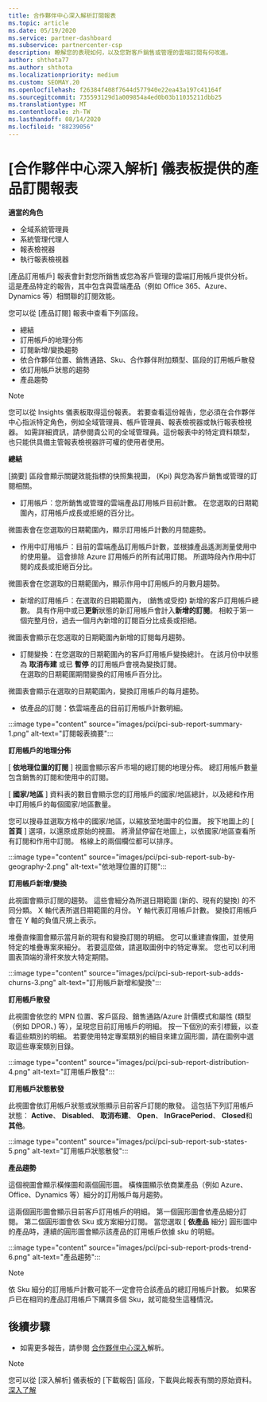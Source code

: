 ```yaml
---
title: 合作夥伴中心深入解析訂閱報表
ms.topic: article
ms.date: 05/19/2020
ms.service: partner-dashboard
ms.subservice: partnercenter-csp
description: 瞭解您的表現如何，以及您對客戶銷售或管理的雲端訂閱有何改進。
author: shthota77
ms.author: shthota
ms.localizationpriority: medium
ms.custom: SEOMAY.20
ms.openlocfilehash: f26384f408f7644d577940e22ea43a197c41164f
ms.sourcegitcommit: 735593129d1a009854a4ed0b03b11035211dbb25
ms.translationtype: MT
ms.contentlocale: zh-TW
ms.lasthandoff: 08/14/2020
ms.locfileid: "88239056"
---
```

# <a name="product-subscriptions-report-available-from-the-partner-center-insights-dashboard"></a>[合作夥伴中心深入解析] 儀表板提供的產品訂閱報表

**適當的角色**
- 全域系統管理員
- 系統管理代理人
- 報表檢視器
- 執行報表檢視器

[產品訂用帳戶] 報表會針對您所銷售或您為客戶管理的雲端訂用帳戶提供分析。 這是產品特定的報告，其中包含與雲端產品（例如 Office 365、Azure、Dynamics 等）相關聯的訂閱效能。

您可以從 [產品訂閱] 報表中查看下列區段。

- 總結
- 訂用帳戶的地理分佈
- 訂閱新增/變換趨勢
- 依合作夥伴位置、銷售通路、Sku、合作夥伴附加類型、區段的訂用帳戶散發
- 依訂用帳戶狀態的趨勢
- 產品趨勢

 > [!NOTE]
 > 您可以從 Insights 儀表板取得這份報表。 若要查看這份報告，您必須在合作夥伴中心指派特定角色，例如全域管理員、帳戶管理員、報表檢視器或執行報表檢視器。 如需詳細資訊，請參閱貴公司的全域管理員。這份報表中的特定資料類型，也只能供具備主管報表檢視器許可權的使用者使用。

**總結**

[摘要] 區段會顯示關鍵效能指標的快照集視圖， (Kpi) 與您為客戶銷售或管理的訂閱相關。  

- 訂用帳戶：您所銷售或管理的雲端產品訂用帳戶目前計數。
在您選取的日期範圍內，訂用帳戶成長或拒絕的百分比。

微圖表會在您選取的日期範圍內，顯示訂用帳戶計數的月間趨勢。

- 作用中訂用帳戶：目前的雲端產品訂用帳戶計數，並根據產品遙測測量使用中的使用量。 這會排除 Azure 訂用帳戶的所有試用訂閱。
所選時段內作用中訂閱的成長或拒絕百分比。

微圖表會在您選取的日期範圍內，顯示作用中訂用帳戶的月數月趨勢。

- 新增的訂用帳戶：在選取的日期範圍內， (銷售或受控) 新增的客戶訂用帳戶總數。 具有作用中或已**更新**狀態的新訂用帳戶會計入**新增的訂閱**。
相較于第一個完整月份，過去一個月內新增的訂閱百分比成長或拒絕。

微圖表會顯示在您選取的日期範圍內新增的訂閱每月趨勢。

- 訂閱變換：在您選取的日期範圍內的客戶訂用帳戶變換總計。 在該月份中狀態為 **取消布建** 或已 **暫停** 的訂用帳戶會視為變換訂閱。  
在選取的日期範圍期間變換的訂用帳戶百分比。

微圖表會顯示在選取的日期範圍內，變換訂用帳戶的每月趨勢。

- 依產品的訂閱：依雲端產品的目前訂用帳戶計數明細。

:::image type="content" source="images/pci/pci-sub-report-summary-1.png" alt-text="訂閱報表摘要":::

**訂用帳戶的地理分佈**

[ **依地理位置的訂閱** ] 視圖會顯示客戶市場的總訂閱的地理分佈。 總訂用帳戶數量包含銷售的訂閱和使用中的訂閱。

[ **國家/地區** ] 資料表的數目會顯示您的訂用帳戶的國家/地區總計，以及總和作用中訂用帳戶的每個國家/地區數量。

您可以搜尋並選取方格中的國家/地區，以縮放至地圖中的位置。 按下地圖上的 [ **首頁** ] 選項，以還原成原始的視圖。 將滑鼠停留在地圖上，以依國家/地區查看所有訂閱和作用中訂閱。 格線上的兩個欄位都可以排序。

:::image type="content" source="images/pci/pci-sub-report-sub-by-geography-2.png" alt-text="依地理位置的訂閱":::

**訂用帳戶新增/變換**

此視圖會顯示訂閱的趨勢。 這些會細分為所選日期範圍 (新的、現有的變換) 的不同分類。 X 軸代表所選日期範圍的月份。 Y 軸代表訂用帳戶計數。 變換訂用帳戶會在 Y 軸的負值尺規上表示。 

堆疊直條圖會顯示當月新的現有和變換訂閱的明細。 您可以重建直條圖，並使用特定的堆疊專案來細分。 若要這麼做，請選取圖例中的特定專案。 您也可以利用圖表頂端的滑杆來放大特定期間。

:::image type="content" source="images/pci/pci-sub-report-sub-adds-churns-3.png" alt-text="訂用帳戶新增和變換":::

**訂用帳戶散發**

此視圖會依您的 MPN 位置、客戶區段、銷售通路/Azure 計價模式和屬性 (類型（例如 DPOR、) 等），呈現您目前訂用帳戶的明細。 按一下個別的索引標籤，以查看這些類別的明細。 若要使用特定專案類別的細目來建立圓形圖，請在圖例中選取這些專案類別目錄。

:::image type="content" source="images/pci/pci-sub-report-distribution-4.png" alt-text="訂用帳戶散發":::

**訂用帳戶狀態散發**

此視圖會依訂用帳戶狀態或狀態顯示目前客戶訂閱的散發。 這包括下列訂用帳戶狀態： **Active**、 **Disabled**、 **取消布建**、 **Open**、 **InGracePeriod**、 **Closed**和 **其他**。

:::image type="content" source="images/pci/pci-sub-report-sub-states-5.png" alt-text="訂用帳戶狀態散發":::

**產品趨勢**

這個視圖會顯示橫條圖和兩個圓形圖。 橫條圖顯示依商業產品（例如 Azure、Office、Dynamics 等）細分的訂用帳戶每月趨勢。

這兩個圓形圖會顯示目前客戶訂用帳戶的明細。 第一個圓形圖會依產品細分訂閱。 第二個圓形圖會依 Sku 或方案細分訂閱。 當您選取 [ **依產品** 細分] 圓形圖中的產品時，連續的圓形圖會顯示該產品的訂用帳戶依據 sku 的明細。

:::image type="content" source="images/pci/pci-sub-report-prods-trend-6.png" alt-text="產品趨勢":::

> [!NOTE]
 > 依 Sku 細分的訂用帳戶計數可能不一定會符合該產品的總訂用帳戶計數。 如果客戶已在相同的產品訂用帳戶下購買多個 Sku，就可能發生這種情況。

## <a name="next-steps"></a>後續步驟

- 如需更多報告，請參閱 [合作夥伴中心深入](partner-center-insights.md)解析。

>[!NOTE] 
> 您可以從 [深入解析] 儀表板的 [下載報告] 區段，下載與此報表有關的原始資料。 [深入了解](pci-download-reports.md) 
